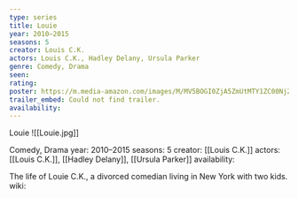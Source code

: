 ```yaml
---
type: series
title: Louie
year: 2010–2015
seasons: 5
creator: Louis C.K.
actors: Louis C.K., Hadley Delany, Ursula Parker
genre: Comedy, Drama
seen:
rating: 
poster: https://m.media-amazon.com/images/M/MV5BOGI0ZjA5ZmUtMTY1ZC00NjZjLTk0MGEtNmQ2YTczY2Q3YTc0XkEyXkFqcGdeQXVyNDA5NTgxNjU@._V1_SX300.jpg
trailer_embed: Could not find trailer.
availability:
---
```

Louie
![[Louie.jpg]]

Comedy, Drama
year: 2010–2015
seasons: 5
creator: [[Louis C.K.]]
actors: [[Louis C.K.]], [[Hadley Delany]], [[Ursula Parker]]
availability:

The life of Louie C.K., a divorced comedian living in New York with two kids.
wiki: 


